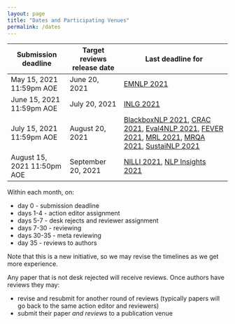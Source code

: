```yaml
---
layout: page
title: "Dates and Participating Venues"
permalink: /dates
---
```


| Submission deadline | Target reviews release date | Last deadline for |
|---------------------|------------|-------------------|
| May 15, 2021 11:59pm AOE |  June 20, 2021 | [EMNLP 2021](https://2021.emnlp.org/) |
| June 15, 2021 11:59pm AOE |  July 20, 2021 | [INLG 2021](https://inlg2021.github.io/pages/calls.html) |
| July 15, 2021 11:59pm AOE | August 20, 2021 | [BlackboxNLP 2021](https://blackboxnlp.github.io/), [CRAC 2021](https://sites.google.com/view/crac2021/), [Eval4NLP 2021](https://eval4nlp.github.io/), [FEVER 2021](https://fever.ai/workshop.html), [MRL 2021](https://sites.google.com/view/mrl-2021/home?authuser=0), [MRQA 2021](https://mrqa.github.io/), [SustaiNLP 2021](https://sites.google.com/view/sustainlp2021) |
| August 15, 2021 11:50pm AOE | September 20, 2021 | [NILLI 2021](https://www.cs.mcgill.ca/~pparth2/nilli_workshop/), [NLP Insights 2021](https://insights-workshop.github.io/) |

Within each month, on:
- day 0 - submission deadline
- days 1-4 - action editor assignment
- days 5-7 - desk rejects and reviewer assignment
- days 7-30 - reviewing
- days 30-35 - meta reviewing
- day 35 - reviews to authors

Note that this is a new initiative, so we may revise the timelines as we get more experience.

Any paper that is not desk rejected will receive reviews. Once authors have reviews they may:
- revise and resubmit for another round of reviews (typically papers will go back to the same action editor and reviewers)
- submit their paper *and reviews* to a publication venue

